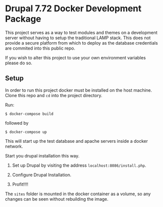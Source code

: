 # Drupal 7.72 Docker Development Package
This project serves as a way to test modules and themes on a development server without having to setup the traditional LAMP stack. This does not provide a secure platform from which to deploy as the database credentials are commited into this public repo.

If you wish to alter this project to use your own environment variables please do so.

## Setup
In order to run this project docker must be installed on the host machine.
Clone this repo and `cd` into the project directory.

Run:

```
$ docker-compose build
```

followed by 

```
$ docker-compose up
```

This will start up the test database and apache servers inside a docker network.

Start you drupal installation this way.

1. Set up Drupal by visiting the address `localhost:8086/install.php`.

1. Configure Drupal Installation.

1. Profit!!!!

The `sites` folder is mounted in the docker container as a volume, so any changes can be seen without rebuilding the image.
